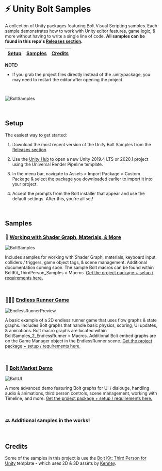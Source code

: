 # ⚡ Unity Bolt Samples

A collection of Unity packages featuring Bolt Visual Scripting samples. Each sample demonstrates how to work with Unity editor features, game logic, &amp; more without having to write a single line of code. **All samples can be found in this repo's [Releases section](https://github.com/avashly/Unity-BoltKit-Samples/releases).**


[Setup](#setup) | [Samples](#samples) | [Credits](#credits)
------------ | ------------- | -------------

**NOTE:** 
- If you grab the project files directly instead of the .unitypackage, you may need to restart the editor after opening the project.

<br>

![BoltSamples](https://user-images.githubusercontent.com/7104693/88254850-67026a80-cc6b-11ea-8d39-28171e2a961b.gif)

<br> 

## Setup

The easiest way to get started:

1. Download the most recent version of the Unity Bolt Samples from the [Releases section](https://github.com/avashly/Unity-BoltKit-Samples/releases).

2. Use the [Unity Hub](https://docs.unity3d.com/Manual/GettingStartedInstallingHub.html) to open a new Unity 2019.4 LTS or 2020.1 project using the Universal Render Pipeline template.

3. In the menu bar, navigate to Assets > Import Package > Custom Package & select the package you downloaded earlier to import it into your project.

4. Accept the prompts from the Bolt installer that appear and use the default settings. After this, you're all set!

<br>

## Samples

### 🔮 [Working with Shader Graph, Materials, & More](https://github.com/avashly/Unity-Bolt-Samples/releases/tag/v1.0)

![BoltSamples](https://user-images.githubusercontent.com/7104693/89501410-2715aa00-d778-11ea-98eb-ec78396781ec.gif)

Includes samples for working with Shader Graph, materials, keyboard input, colliders / triggers, game object tags, & scene management. Additional documentation coming soon. The sample Bolt macros can be found within BoltKit_ThirdPerson_Samples > Macros. [Get the project package + setup / requirements here.](https://github.com/avashly/Unity-Bolt-Samples/releases/tag/v1.0)

<br>

### 🏃🏽‍♀️ [Endless Runner Game](https://github.com/avashly/Unity-Bolt-Samples/releases/tag/v1.0)

![EndlessRunnerPreview](https://user-images.githubusercontent.com/7104693/89501426-2da42180-d778-11ea-8b56-23b55796c51a.gif)

A basic example of a 2D endless runner game that uses flow graphs & state graphs. Includes Bolt graphs that handle basic physics, scoring, UI updates, & animations. Bolt macro graphs are located within BoltSamples_2_EndlessRunner > Macros. Additional Bolt embed graphs are on the Game Manager object in the EndlessRunner scene. [Get the project package + setup / requirements here.](https://github.com/avashly/Unity-Bolt-Samples/releases/tag/v1.0)

<br>

### 🎨 [Bolt Market Demo](https://github.com/avashly/Unity-Bolt-Samples/releases/tag/Demo-2.2)

![BoltUI](https://user-images.githubusercontent.com/7104693/94289922-52ae4880-ff0e-11ea-955d-494fc31f1014.gif)

A more advanced demo featuring Bolt graphs for UI / dialouge, handling audio & animations, third person controls, scene management, working with Timeline, and more. [Get the project package + setup / requirements here.](https://github.com/avashly/Unity-Bolt-Samples/releases/tag/Demo-2.2)

<br>

### 🔜 Additional samples in the works!

<br>

## Credits
Some of the samples in this project is use the [Bolt Kit: Third Person for Unity](https://assetstore.unity.com/packages/templates/tutorials/bolt-kit-third-person-for-unity-167662) template - which uses 2D &amp; 3D assets by [Kenney](https://www.kenney.nl/).

